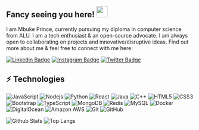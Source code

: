 ## Fancy seeing you here! <img src="https://raw.githubusercontent.com/aemmadi/aemmadi/master/wave.gif" width="30px">

I am Mbuke Prince, currently pursuing my diploma in computer science from ALU. I am a tech enthusiast & an open-source advocate. I am always open to collaborating on projects and innovative/disruptive ideas. Find out more about me & feel free to connect with me here:

[![Linkedin Badge](https://img.shields.io/badge/-mbuke-blue?style=flat-square&logo=Linkedin&logoColor=white&link=https://www.linkedin.com/in/mbuke-ishimwe-73a967213/)](https://www.linkedin.com/in/mbuke-ishimwe-73a967213/)
[![Instagram Badge](https://img.shields.io/badge/-prince.m.01-purple?style=flat-square&logo=instagram&logoColor=white&link=https://instagram.com/prince.m.01/)](https://www.instagram.com/prince.m.01/)
[![Twitter Badge](https://img.shields.io/badge/-mbuke_404-blue?style=plastic&logo=Twitter&logoColor=white&link=https://twitter.com/404Mbuke/)](https://twitter.com/404Mbuke)

## ⚡ Technologies

![JavaScript](https://img.shields.io/badge/-JavaScript-black?style=flat-square&logo=javascript)
![Nodejs](https://img.shields.io/badge/-Nodejs-black?style=flat-square&logo=Node.js)
![Python](https://img.shields.io/badge/-Python-black?style=flat-square&logo=Python)
![React](https://img.shields.io/badge/-React-black?style=flat-square&logo=react)
![Java](https://img.shields.io/badge/-java-E34A86?style=flat-square&logo=java)
![C++](https://img.shields.io/badge/-C++-00599C?style=flat-square&logo=c)
![HTML5](https://img.shields.io/badge/-HTML5-E34F26?style=flat-square&logo=html5&logoColor=white)
![CSS3](https://img.shields.io/badge/-CSS3-1572B6?style=flat-square&logo=css3)
![Bootstrap](https://img.shields.io/badge/-Bootstrap-563D7C?style=flat-square&logo=bootstrap)
![TypeScript](https://img.shields.io/badge/-TypeScript-007ACC?style=flat-square&logo=typescript)
![MongoDB](https://img.shields.io/badge/-MongoDB-black?style=flat-square&logo=mongodb)
![Redis](https://img.shields.io/badge/-Redis-black?style=flat-square&logo=Redis)
![MySQL](https://img.shields.io/badge/-MySQL-black?style=flat-square&logo=mysql)
![Docker](https://img.shields.io/badge/-Docker-black?style=flat-square&logo=docker)
![DigitalOcean](https://img.shields.io/badge/-Digital%20Ocean-darkblue?style=flat-square&logo=digitalocean)
![Amazon AWS](https://img.shields.io/badge/Amazon%20AWS-232F3E?style=flat-square&logo=amazon-aws)
![Git](https://img.shields.io/badge/-Git-black?style=flat-square&logo=git)
![GitHub](https://img.shields.io/badge/-GitHub-181717?style=flat-square&logo=github)




![Github Stats](https://github-readme-stats.vercel.app/api?username=mbukerepo&count_private=true&show_icons=true&include_all_commits=true)
![Top Langs](https://github-readme-stats.vercel.app/api/top-langs/?username=mbukerepo&hide=TeX&layout=compact)
